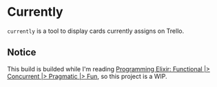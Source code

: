 # Currently

`currently` is a tool to display cards currently assigns on Trello.

## Notice

This build is builded while I'm reading [Programming Elixir: Functional |>
Concurrent |> Pragmatic |>
Fun](http://pragprog.com/book/elixir/programming-elixir), so this project is a
WIP.
